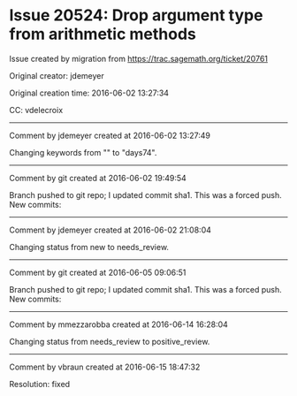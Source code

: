 # Issue 20524: Drop argument type from arithmetic methods

Issue created by migration from https://trac.sagemath.org/ticket/20761

Original creator: jdemeyer

Original creation time: 2016-06-02 13:27:34

CC:  vdelecroix




---

Comment by jdemeyer created at 2016-06-02 13:27:49

Changing keywords from "" to "days74".


---

Comment by git created at 2016-06-02 19:49:54

Branch pushed to git repo; I updated commit sha1. This was a forced push. New commits:


---

Comment by jdemeyer created at 2016-06-02 21:08:04

Changing status from new to needs_review.


---

Comment by git created at 2016-06-05 09:06:51

Branch pushed to git repo; I updated commit sha1. This was a forced push. New commits:


---

Comment by mmezzarobba created at 2016-06-14 16:28:04

Changing status from needs_review to positive_review.


---

Comment by vbraun created at 2016-06-15 18:47:32

Resolution: fixed
